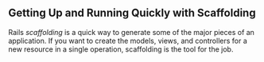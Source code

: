 ## Getting Up and Running Quickly with Scaffolding

Rails *scaffolding* is a quick way to generate some of the major pieces of an application. If you want to create the models, views, and controllers for a new resource in a single operation, scaffolding is the tool for the job.


